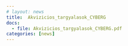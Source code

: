 ```yaml
---
# layout: news
title:  Akvizicios_targyalasok_CYBERG
docs:
  - file: Akvizicios_targyalasok_CYBERG.pdf
categories: [news]
---
```


